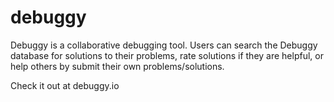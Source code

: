 debuggy
=======

Debuggy is a collaborative debugging tool. Users can search the Debuggy database for solutions to their problems, rate solutions if they are helpful, or help others by submit their own problems/solutions.

Check it out at debuggy.io
